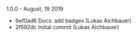 1.0.0 - August, 19 2019

* 6ef0ad6 Docs: add badges (Lukas Aichbauer)
* 2f592dc Initial commit (Lukas Aichbauer)

